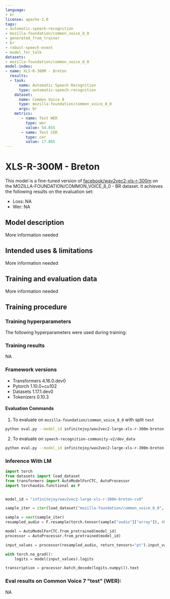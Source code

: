```yaml
---
language:
- br
license: apache-2.0
tags:
- automatic-speech-recognition
- mozilla-foundation/common_voice_8_0
- generated_from_trainer
- br
- robust-speech-event
- model_for_talk
datasets:
- mozilla-foundation/common_voice_8_0
model-index:
- name: XLS-R-300M - Breton
  results:
  - task: 
      name: Automatic Speech Recognition 
      type: automatic-speech-recognition
    dataset:
      name: Common Voice 8
      type: mozilla-foundation/common_voice_8_0
      args: br
    metrics:
       - name: Test WER
         type: wer
         value: 54.855
       - name: Test CER
         type: cer
         value: 17.865
---
```


<!-- This model card has been generated automatically according to the information the Trainer had access to. You
should probably proofread and complete it, then remove this comment. -->

# XLS-R-300M - Breton

This model is a fine-tuned version of [facebook/wav2vec2-xls-r-300m](https://huggingface.co/facebook/wav2vec2-xls-r-300m) on the MOZILLA-FOUNDATION/COMMON_VOICE_8_0 - BR dataset.
It achieves the following results on the evaluation set:
- Loss: NA
- Wer: NA

## Model description

More information needed

## Intended uses & limitations

More information needed

## Training and evaluation data

More information needed

## Training procedure

### Training hyperparameters

The following hyperparameters were used during training:

### Training results

NA

### Framework versions

- Transformers 4.16.0.dev0
- Pytorch 1.10.0+cu102
- Datasets 1.17.1.dev0
- Tokenizers 0.10.3

#### Evaluation Commands

1. To evaluate on `mozilla-foundation/common_voice_8_0` with split `test`

```bash
python eval.py --model_id infinitejoy/wav2vec2-large-xls-r-300m-breton-cv8 --dataset mozilla-foundation/common_voice_8_0 --config br --split test
```

2. To evaluate on `speech-recognition-community-v2/dev_data`

```bash
python eval.py --model_id infinitejoy/wav2vec2-large-xls-r-300m-breton-cv8 --dataset speech-recognition-community-v2/dev_data --config br --split validation --chunk_length_s 5.0 --stride_length_s 1.0
```

### Inference With LM

```python
import torch
from datasets import load_dataset
from transformers import AutoModelForCTC, AutoProcessor
import torchaudio.functional as F


model_id = "infinitejoy/wav2vec2-large-xls-r-300m-breton-cv8"

sample_iter = iter(load_dataset("mozilla-foundation/common_voice_8_0", "br", split="test", streaming=True, use_auth_token=True))

sample = next(sample_iter)
resampled_audio = F.resample(torch.tensor(sample["audio"]["array"]), 48_000, 16_000).numpy()

model = AutoModelForCTC.from_pretrained(model_id)
processor = AutoProcessor.from_pretrained(model_id)

input_values = processor(resampled_audio, return_tensors="pt").input_values

with torch.no_grad():
    logits = model(input_values).logits

transcription = processor.batch_decode(logits.numpy()).text

```

### Eval results on Common Voice 7 "test" (WER):

NA


